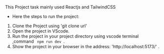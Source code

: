 This Project task mainly used Reactjs and TailwindCSS
- Here the steps to run the project:
1. Clone the Project using 'git clone url'
2. Open the project in VScode.
3. Run the project in your project directory using vscode terminal ,command <code> npm run dev </code>.
4. Show the project in your browser in the address: 'http://localhost:5173/' .



